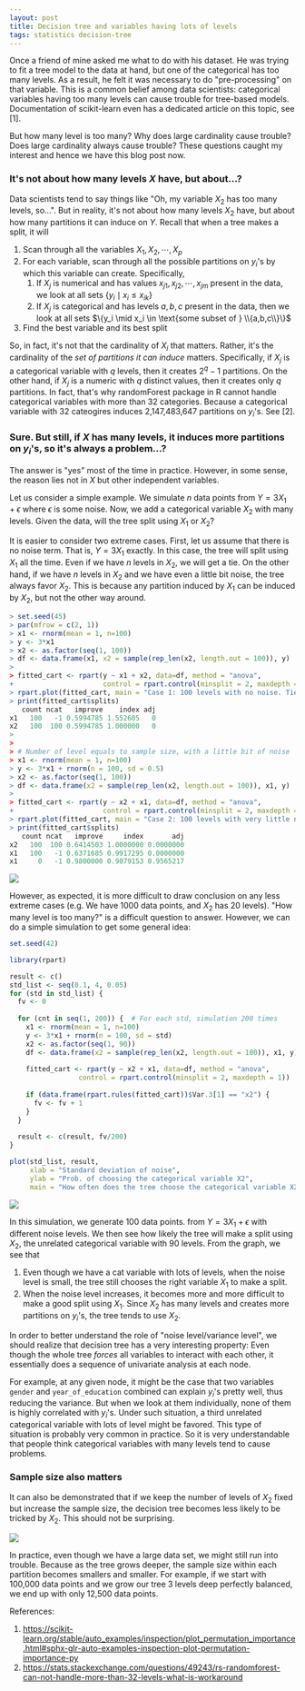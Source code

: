 ```yaml
---
layout: post
title: Decision tree and variables having lots of levels
tags: statistics decision-tree
---
```


Once a friend of mine asked me what to do with his dataset. He was trying to fit a tree model to the data at hand, but one of the categorical has too many levels. As a result, he felt it was necessary to do "pre-processing" on that variable. This is a common belief among data scientists: categorical variables having too many levels can cause trouble for tree-based models. Documentation of scikit-learn even has a dedicated article on this topic, see [1].

But how many level is too many? Why does large cardinality cause trouble? Does large cardinality always cause trouble? These questions caught my interest and hence we have this blog post now.

### It's not about how many levels $X$ have, but about...?
Data scientists tend to say things like "Oh, my variable $X_2$ has too many levels, so...". But in reality, it's not about how many levels $X_2$ have, but about how many partitions it can induce on $Y$. Recall that when a tree makes a split, it will 
1. Scan through all the variables $X_1, X_2, \cdots, X_p$
2. For each variable, scan through all the possible partitions on $y_i$'s by which this variable can create. Specifically,
    1. If $X_j$ is numerical and has values $x_{j1},x_{j2},\cdots,x_{jm}$ present in the data, we look at all sets $\{y_i \mid x_i \le x_{ik}\}$
    2. If $X_j$ is categorical and has levels $a, b, c$ present in the data, then we look at all sets $\{y_i \mid x_i \in \text{some subset of } \\{a,b,c\\}\}$
4. Find the best variable and its best split

So, in fact, it's not that the cardinality of $X_i$ that matters. Rather, it's the cardinality of the _set of partitions it can induce_ matters. Specifically, if $X_j$ is a categorical variable with $q$ levels, then it creates $2^q - 1$ partitions. On the other hand, if $X_j$ is a numeric with $q$ distinct values, then it creates only $q$ partitions. In fact, that's why randomForest package in R cannot handle categorical variables with more than 32 categories. Because a categorical variable with 32 cateogires induces 2,147,483,647 partitions on $y_i$'s. See [2].

### Sure. But still, if $X$ has many levels, it induces more partitions on $y_i$'s, so it's always a problem...?
The answer is "yes" most of the time in practice. However, in some sense, the reason lies not in $X$ but other independent variables.

Let us consider a simple example. We simulate $n$ data points from $Y = 3X_1 + \epsilon$ where $\epsilon$ is some noise. Now, we add a categorical variable $X_2$ with many levels. Given the data, will the tree split using $X_1$ or $X_2$?

It is easier to consider two extreme cases. First, let us assume that there is no noise term. That is, $Y = 3X_1$ exactly. In this case, the tree will split using $X_1$ all the time. Even if we have $n$ levels in $X_2$, we will get a tie. On the other hand, if we have $n$ levels in $X_2$ and we have even a little bit noise, the tree always favor $X_2$. This is because any partition induced by $X_1$ can be induced by $X_2$, but not the other way around.

```r
> set.seed(45)
> par(mfrow = c(2, 1))
> x1 <- rnorm(mean = 1, n=100)
> y <- 3*x1
> x2 <- as.factor(seq(1, 100))
> df <- data.frame(x1, x2 = sample(rep_len(x2, length.out = 100)), y)
> 
> fitted_cart <- rpart(y ~ x1 + x2, data=df, method = "anova",
+                      control = rpart.control(minsplit = 2, maxdepth = 1))
> rpart.plot(fitted_cart, main = "Case 1: 100 levels with no noise. Tie.")
> print(fitted_cart$splits)
   count ncat   improve    index adj
x1   100   -1 0.5994785 1.552605   0
x2   100  100 0.5994785 1.000000   0
> 
> 
> # Number of level equals to sample size, with a little bit of noise
> x1 <- rnorm(mean = 1, n=100)
> y <- 3*x1 + rnorm(n = 100, sd = 0.5)
> x2 <- as.factor(seq(1, 100))
> df <- data.frame(x2 = sample(rep_len(x2, length.out = 100)), x1, y)
> 
> fitted_cart <- rpart(y ~ x2 + x1, data=df, method = "anova",
+                      control = rpart.control(minsplit = 2, maxdepth = 1))
> rpart.plot(fitted_cart, main = "Case 2: 100 levels with very little noise")
> print(fitted_cart$splits)
   count ncat   improve     index       adj
x2   100  100 0.6414503 1.0000000 0.0000000
x1   100   -1 0.6371685 0.9917295 0.0000000
x1     0   -1 0.9800000 0.9079153 0.9565217
```

![]({{site.baseurl}}/assets/noise.jpeg)

However, as expected, it is more difficult to draw conclusion on any less extreme cases (e.g. We have 1000 data points, and $X_2$ has 20 levels). "How many level is too many?" is a difficult question to answer. However, we can do a simple simulation to get some general idea:

```r
set.seed(42)

library(rpart)

result <- c()
std_list <- seq(0.1, 4, 0.05)
for (std in std_list) {
  fv <- 0
  
  for (cnt in seq(1, 200)) {  # For each std, simulation 200 times
    x1 <- rnorm(mean = 1, n=100)
    y <- 3*x1 + rnorm(n = 100, sd = std)
    x2 <- as.factor(seq(1, 90))
    df <- data.frame(x2 = sample(rep_len(x2, length.out = 100)), x1, y)
    
    fitted_cart <- rpart(y ~ x2 + x1, data=df, method = "anova",
                 control = rpart.control(minsplit = 2, maxdepth = 1))
    
    if (data.frame(rpart.rules(fitted_cart))$Var.3[1] == "x2") {
      fv <- fv + 1
    }
  }
  
  result <- c(result, fv/200)
}

plot(std_list, result,
     xlab = "Standard deviation of noise",
     ylab = "Prob. of choosing the categorical variable X2",
     main = "How often does the tree choose the categorical variable X2?")
```

![]({{site.baseurl}}/assets/g2.png)

In this simulation, we generate 100 data points. from $Y = 3X_1 + \epsilon$ with different noise levels. We then see how likely the tree will make a split using $X_2$, the unrelated categorical variable with 90 levels. From the graph, we see that
1. Even though we have a cat variable with lots of levels, when the noise level is small, the tree still chooses the right variable $X_1$ to make a split.
2. When the noise level increases, it becomes more and more difficult to make a good split using $X_1$. Since $X_2$ has many levels and creates more partitions on $y_i$'s, the tree tends to use $X_2$.

In order to better understand the role of "noise level/variance level", we should realize that decision tree has a very interesting property: Even though the whole tree _forces_ all variables to interact with each other, it essentially does a sequence of univariate analysis at each node.

For example, at any given node, it might be the case that two variables `gender` and `year_of_education` combined can explain $y_i$'s pretty well, thus reducing the variance. But when we look at them individually, none of them is highly correlated with $y_i$'s. Under such situation, a third unrelated categorical variable with lots of level might be favored. This type of situation is probably very common in practice. So it is very understandable that people think categorical variables with many levels tend to cause problems.

### Sample size also matters
It can also be demonstrated that if we keep the number of levels of $X_2$ fixed but increase the sample size, the decision tree becomes less likely to be tricked by $X_2$. This should not be surprising.

![]({{site.baseurl}}/assets/diff_ss_comp_cart.png)

In practice, even though we have a large data set, we might still run into trouble. Because as the tree grows deeper, the sample size within each partition becomes smallers and smaller. For example, if we start with 100,000 data points and we grow our tree 3 levels deep perfectly balanced, we end up with only 12,500 data points.

References:
1. https://scikit-learn.org/stable/auto_examples/inspection/plot_permutation_importance.html#sphx-glr-auto-examples-inspection-plot-permutation-importance-py
2. https://stats.stackexchange.com/questions/49243/rs-randomforest-can-not-handle-more-than-32-levels-what-is-workaround

